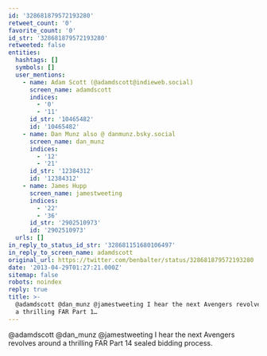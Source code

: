 ```yaml
---
id: '328681879572193280'
retweet_count: '0'
favorite_count: '0'
id_str: '328681879572193280'
retweeted: false
entities:
  hashtags: []
  symbols: []
  user_mentions:
    - name: Adam Scott (@adamdscott@indieweb.social)
      screen_name: adamdscott
      indices:
        - '0'
        - '11'
      id_str: '10465482'
      id: '10465482'
    - name: Dan Munz also @ danmunz.bsky.social
      screen_name: dan_munz
      indices:
        - '12'
        - '21'
      id_str: '12384312'
      id: '12384312'
    - name: James Hupp
      screen_name: jamestweeting
      indices:
        - '22'
        - '36'
      id_str: '2902510973'
      id: '2902510973'
  urls: []
in_reply_to_status_id_str: '328681151680106497'
in_reply_to_screen_name: adamdscott
original_url: https://twitter.com/benbalter/status/328681879572193280
date: '2013-04-29T01:27:21.000Z'
sitemap: false
robots: noindex
reply: true
title: >-
  @adamdscott @dan_munz @jamestweeting I hear the next Avengers revolves around
  a thrilling FAR Part 1…
---
```


@adamdscott @dan_munz @jamestweeting I hear the next Avengers revolves around a thrilling FAR Part 14 sealed bidding process.